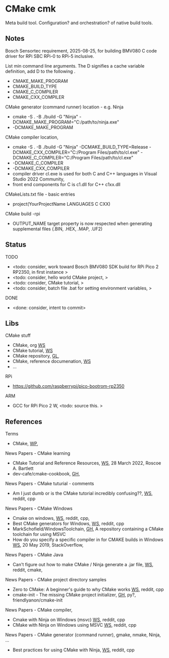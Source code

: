 # CMake cmk

Meta build tool. Configuration? and orchestration? of native build tools. 

## Notes

Bosch Sensortec requirement, 2025-08-25, for building BMV080 C code driver for RPi SBC RPi-0 to RPi-5 inclusive.

List min command line arguments. The D signifies a cache variable definition, add D to the following . 
* CMAKE_MAKE_PROGRAM
* CMAKE_BUILD_TYPE
* CMAKE_C_COMPILER
* CMAKE_CXX_COMPILER

CMake generator (command runner) location - e.g. Ninja
* cmake -S . -B ./build -G "Ninja" -DCMAKE_MAKE_PROGRAM="C:/path/to/ninja.exe"
* -DCMAKE_MAKE_PROGRAM

CMake compiler location, 
* cmake -S . -B ./build -G "Ninja" -DCMAKE_BUILD_TYPE=Release -DCMAKE_CXX_COMPILER="C:/Program Files/path/to/cl.exe" -DCMAKE_C_COMPILER="C:/Program Files/path/to/cl.exe"
* -DCMAKE_C_COMPILER
* -DCMAKE_CXX_COMPILER
* compiler driver cl.exe is used for both C and C++ languages in Visual Studio 2022 Community,
* front end components for C is c1.dll for C++ c1xx.dll 

CMakeLists.txt file - basic entries
* project(YourProjectName LANGUAGES C CXX)

CMake build -rpi
* OUTPUT_NAME target property is now respected when generating supplemental files (.BIN, .HEX, .MAP, .UF2)

## Status
TODO
* <todo: consider, work toward Bosch BMV080 SDK build for RPi Pico 2 RP2350, in first instance >
* <todo: consider, hello world CMake project, >
* <todo: consider, CMake tutorial, >
* <todo: consider, batch file .bat for setting environment variables, >

DONE
* <done: consider, intent to commit>

## Libs

CMake stuff
* CMake, org [WS](https://cmake.org/)
* CMake tutorial, [WS](https://cmake.org/cmake/help/latest/guide/tutorial/index.html)
* CMake repository, [GL](https://gitlab.kitware.com/cmake/cmake),
* CMake, reference documenation, [WS](https://cmake.org/cmake/help/latest/)
* ...

RPi
* https://github.com/raspberrypi/pico-bootrom-rp2350

ARM
* GCC for RPi Pico 2 W, <todo: source this. >

## References

Terms
* CMake, [WP](https://en.wikipedia.org/wiki/CMake), 

News Papers - CMake learning
* CMake Tutorial and Reference Resources, [WS](https://bssw.io/items/cmake-tutorial-and-reference-resources), 28 March 2022, Roscoe A. Bartlett
* dev-cafe/cmake-cookbook, [GH](https://github.com/dev-cafe/cmake-cookbook), 

News Papers - CMake tuturial - comments
* Am I just dumb or is the CMake tutorial incredibly confusing??, [WS](https://www.reddit.com/r/cpp/comments/1mfxamk/am_i_just_dumb_or_is_the_cmake_tutorial/), reddit, cpp

News Papers - CMake Windows
* Cmake on windows, [WS](https://www.reddit.com/r/cpp_questions/comments/1324tyc/cmake_on_windows/?rdt=47935), reddit, cpp, 
* Best CMake generators for Windows, [WS](https://www.reddit.com/answers/60341894-39d1-401a-983b-f903382bbfd1/?q=Best%20CMake%20generators%20for%20Windows&source=PDP), reddit, cpp
* MarkSchofield/WindowsToolchain, [GH](https://github.com/MarkSchofield/WindowsToolchain), A repository containing a CMake toolchain for using MSVC
* How do you specify a specific compiler in for CMAKE builds in Windows [WS](https://stackoverflow.com/questions/56229493/how-do-you-specify-a-specific-compiler-in-for-cmake-builds-in-windows?noredirect=1&lq=1), 20 May 2019, StackOverflow, 

News Papers - CMake Java
* Can't figure out how to make CMake / Ninja generate a .jar file, [WS](https://www.reddit.com/r/cmake/comments/1h2ruws/cant_figure_out_how_to_make_cmake_ninja_generate/), reddit, cmake, 

News Papers - CMake project directory samples
* Zero to CMake: A beginner's guide to why CMake works [WS](https://www.reddit.com/r/cpp/comments/1hb01j3/zero_to_cmake_a_beginners_guide_to_why_cmake_works/), reddit, cpp
* cmake-init - The missing CMake project initializer, [GH](https://github.com/friendlyanon/cmake-init/tree/master/tools), py?, friendlyanon/cmake-init

News Papers - CMake compiler, 
* Cmake with Ninja on Windows (msvc) [WS](https://www.reddit.com/r/cpp_questions/comments/1icn3nk/cmake_with_ninja_on_windows_msvc/), reddit, cpp
* CMake with Ninja on Windows using MSVC [WS](https://www.reddit.com/answers/b307c9e2-80ec-450b-8190-95319a589701/?q=CMake%20with%20Ninja%20on%20Windows%20using%20MSVC&source=PDP), reddit, cpp

News Papers - CMake generator (command runner), gmake, nmake, Ninja, ...
* Best practices for using CMake with Ninja, [WS](https://www.reddit.com/answers/271dce77-ec79-4df1-b94d-9d02f9567c1f/?q=Best%20practices%20for%20using%20CMake%20with%20Ninja&source=PDP), reddit, cpp